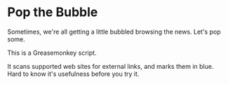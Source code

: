 # Pop the Bubble
Sometimes, we're all getting a little bubbled browsing the news. Let's pop some.

This is a Greasemonkey script.

It scans supported web sites for external links, and marks them in blue.
Hard to know it's usefulness before you try it.
